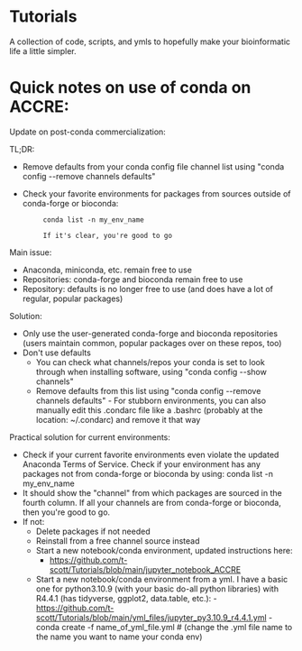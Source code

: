 # Tutorials

A collection of code, scripts, and ymls to hopefully make your bioinformatic life a little simpler. 



# Quick notes on use of conda on ACCRE:
Update on post-conda commercialization: 

TL;DR:
- Remove defaults from your conda config file channel list using "conda config --remove channels defaults"
- Check your favorite environments for packages from sources outside of conda-forge or bioconda:

           conda list -n my_env_name

           If it's clear, you're good to go

Main issue:
- Anaconda, miniconda, etc. remain free to use
- Repositories: conda-forge and bioconda remain free to use
- Repository: defaults is no longer free to use (and does have a lot of regular, popular packages)

Solution:
- Only use the user-generated conda-forge and bioconda repositories (users maintain common, popular packages over on these repos, too)
- Don't use defaults
     - You can check what channels/repos your conda is set to look through when installing software, using "conda config --show channels"
     - Remove defaults from this list using "conda config --remove channels defaults"
           - For stubborn environments, you can also manually edit this .condarc file like a .bashrc (probably at the location: ~/.condarc) and remove it that way


Practical solution for current environments:
- Check if your current favorite environments even violate the updated Anaconda Terms of Service. Check if your environment has any packages not from conda-forge or bioconda by using:
   conda list -n my_env_name
- It should show the "channel" from which packages are sourced in the fourth column. If all your channels are from conda-forge or bioconda, then you're good to go. 
- If not:
     - Delete packages if not needed
     - Reinstall from a free channel source instead
     - Start a new notebook/conda environment, updated instructions here: 
          - https://github.com/t-scott/Tutorials/blob/main/jupyter_notebook_ACCRE
     - Start a new notebook/conda environment from a yml. I have a basic one for python3.10.9 (with your basic do-all python libraries) with R4.4.1 (has tidyverse, ggplot2, data.table, etc.):
           - https://github.com/t-scott/Tutorials/blob/main/yml_files/jupyter_py3.10.9_r4.4.1.yml
           - conda create -f name_of_yml_file.yml # (change the .yml file name to the name you want to name your conda env)




